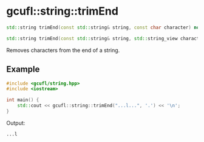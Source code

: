 # gcufl::string::trimEnd
```cpp
std::string trimEnd(const std::string& string, const char character) noexcept;

std::string trimEnd(const std::string& string, std::string_view characters) noexcept;
```
Removes characters from the end of a string.
## Example
```cpp
#include <gcufl/string.hpp>
#include <iostream>

int main() {
	std::cout << gcufl::string::trimEnd("...l...", '.') << '\n';
}
```
Output:
```
...l
```
